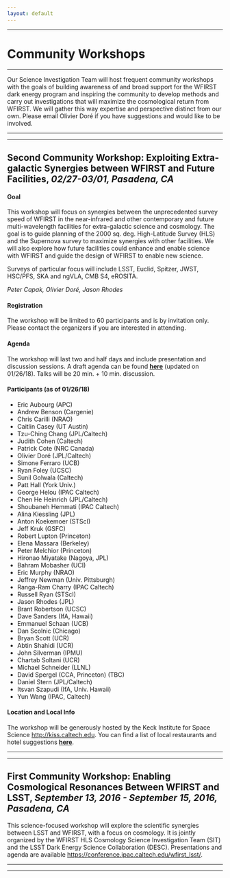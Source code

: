 ```yaml
---
layout: default
---
```


***

# Community Workshops

***

Our Science Investigation Team will host frequent community workshops with the goals of building awareness of and broad support for the WFIRST dark energy program and inspiring the community to develop methods and carry out investigations that will maximize the cosmological return from WFIRST. We will gather this way expertise and perspective distinct from our own. Please email Olivier Doré if you have suggestions and would like to be involved.

---
---

## Second Community Workshop: **Exploiting Extra-galactic Synergies between WFIRST and Future Facilities**, *02/27-03/01, Pasadena, CA*

#### Goal

This workshop will focus on synergies between the unprecedented survey speed of WFIRST in the near-infrared and other contemporary and future multi-wavelength facilities for extra-galactic science and cosmology. The goal is to guide planning of the 2000 sq. deg. High-Latitude Survey (HLS) and the Supernova survey to maximize synergies with other facilities.  We will also explore how future facilities could enhance and enable science with WFIRST and guide the design of WFIRST to enable new science.

Surveys of particular focus will include LSST, Euclid, Spitzer, JWST, HSC/PFS, SKA and ngVLA, CMB S4, eROSITA.

*Peter Capak, Olivier Doré, Jason Rhodes*

#### Registration

The workshop will be limited to 60 participants and is by invitation only. Please contact the organizers if you are interested in attending.
<!--- Please use the following link to register to this meeting: [link](https://docs.google.com/forms/d/e/1FAIpQLScSsElS-ffQgS_ncC_pYjllPW8Q_BlkwT-bXqEChPevrMmk3A/viewform?usp=sf_link) --->

#### Agenda

The workshop will last two and half days and include presentation and discussion sessions. A draft agenda can be found [**here**](https://docs.google.com/spreadsheets/d/e/2PACX-1vQLwVOik9xbGhXLGiUscvlRO9PuWLsz2Vn2Vivz1qFpb-V2o09ES-ouOIJy8Q_g7_HAkiV-jM1E8Pbg/pubhtml) (updated on 01/26/18). Talks will be 20 min. + 10 min. discussion.

#### Participants (as of 01/26/18)

* Eric Aubourg (APC)
* Andrew Benson (Cargenie)
* Chris Carilli (NRAO)
* Caitlin Casey (UT Austin)
* Tzu-Ching Chang (JPL/Caltech)
* Judith Cohen (Caltech)
* Patrick Cote (NRC Canada)
* Olivier Doré (JPL/Caltech)
* Simone Ferraro (UCB)
* Ryan Foley (UCSC)
* Sunil Golwala (Caltech)
* Patt Hall (York Univ.)
* George Helou (IPAC Caltech)
* Chen He Heinrich (JPL/Caltech)
* Shoubaneh Hemmati (IPAC Caltech)
* Alina Kiessling (JPL)
* Anton Koekemoer (STScI)
* Jeff Kruk (GSFC)
* Robert Lupton (Princeton)
* Elena Massara (Berkeley)
* Peter Melchior (Princeton)
* Hironao Miyatake (Nagoya, JPL)
* Bahram Mobasher (UCI)
* Eric Murphy (NRAO)
* Jeffrey Newman (Univ. Pittsburgh)
* Ranga-Ram Charry (IPAC Caltech)
* Russell Ryan (STScI)
* Jason Rhodes (JPL)
* Brant Robertson (UCSC)
* Dave Sanders (IfA, Hawaii)
* Emmanuel Schaan (UCB)
* Dan Scolnic (Chicago)
* Bryan Scott (UCR)
* Abtin Shahidi (UCR)
* John Silverman (IPMU)
* Chartab Soltani (UCR)
* Michael Schneider (LLNL)
* David Spergel (CCA, Princeton) (TBC)
* Daniel Stern (JPL/Caltech)
* Itsvan Szapudi (IfA, Univ. Hawaii)
* Yun Wang (IPAC, Caltech)

#### Location and Local Info

The workshop will be generously hosted by the Keck Institute for Space Science <http://kiss.caltech.edu>.
You can find a list of local restaurants and hotel suggestions [**here**](https://conference.ipac.caltech.edu/wfirst_lsst/page/venue).

---
---

## First Community Workshop: **Enabling Cosmological Resonances Between WFIRST and LSST**, *September 13, 2016 - September 15, 2016, Pasadena, CA*

This science-focused workshop will explore the scientific synergies between LSST and WFIRST, with a focus on cosmology. It is jointly organized by the WFIRST HLS Cosmology Science Investigation Team (SIT) and the LSST Dark Energy Science Collaboration (DESC). Presentations and agenda are available <https://conference.ipac.caltech.edu/wfirst_lsst/>.

---
---
